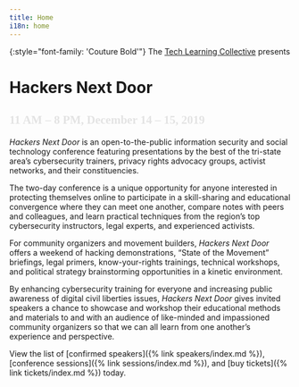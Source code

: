 ```yaml
---
title: Home
i18n: home
---
```


{:style="font-family: 'Couture Bold'"}
The [Tech Learning Collective](https://techlearningcollective.com/) presents

<h1>
    <span>Hackers</span>
    Next Door
</h1>

<h2 style="font-family: 'Couture Bold'; mix-blend-mode: difference; padding-top: 0;">11 AM &ndash; 8 PM, December 14 &ndash; 15, 2019</h2>

*Hackers Next Door* is an open-to-the-public information security and social technology conference featuring presentations by the best of the tri-state area&rsquo;s cybersecurity trainers, privacy rights advocacy groups, activist networks, and their constituencies.

The two-day conference is a unique opportunity for anyone interested in protecting themselves online to participate in a skill-sharing and educational convergence where they can meet one another, compare notes with peers and colleagues, and learn practical techniques from the region&rsquo;s top cybersecurity instructors, legal experts, and experienced activists.

For community organizers and movement builders, *Hackers Next Door* offers a weekend of hacking demonstrations, &ldquo;State of the Movement&rdquo; briefings, legal primers, know-your-rights trainings, technical workshops, and political strategy brainstorming opportunities in a kinetic environment.

By enhancing cybersecurity training for everyone and increasing public awareness of digital civil liberties issues, *Hackers Next Door* gives invited speakers a chance to showcase and workshop their educational methods and materials to and with an audience of like-minded and impassioned community organizers so that we can all learn from one another&rsquo;s experience and perspective.

View the list of [confirmed speakers]({% link speakers/index.md %}), [conference sessions]({% link sessions/index.md %}), and [buy tickets]({% link tickets/index.md %}) today.
